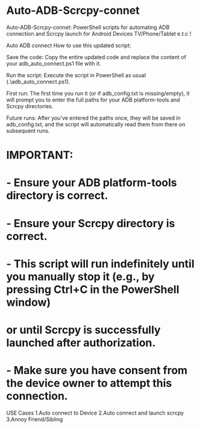 # Auto-ADB-Scrcpy-connet
Auto-ADB-Scrcpy-connet: PowerShell scripts for automating ADB connection and Scrcpy launch for Android Devices TV/Phone/Tablet e.t.c !

Auto ADB connect 
How to use this updated script:

Save the code: Copy the entire updated code and replace the content of your adb_auto_connect.ps1 file with it.

Run the script: Execute the script in PowerShell as usual (.\adb_auto_connect.ps1).

First run: The first time you run it (or if adb_config.txt is missing/empty), it will prompt you to enter the full paths for your ADB platform-tools and Scrcpy directories.

Future runs: After you've entered the paths once, they will be saved in adb_config.txt, and the script will automatically read them from there on subsequent runs.

# IMPORTANT:
# - Ensure your ADB platform-tools directory is correct.
# - Ensure your Scrcpy directory is correct.
# - This script will run indefinitely until you manually stop it (e.g., by pressing Ctrl+C in the PowerShell window)
#   or until Scrcpy is successfully launched after authorization.
# - Make sure you have consent from the device owner to attempt this connection.

  USE Cases
  1.Auto connect to Device
  2.Auto connect and launch scrcpy
  3.Annoy Friend/Sibling
